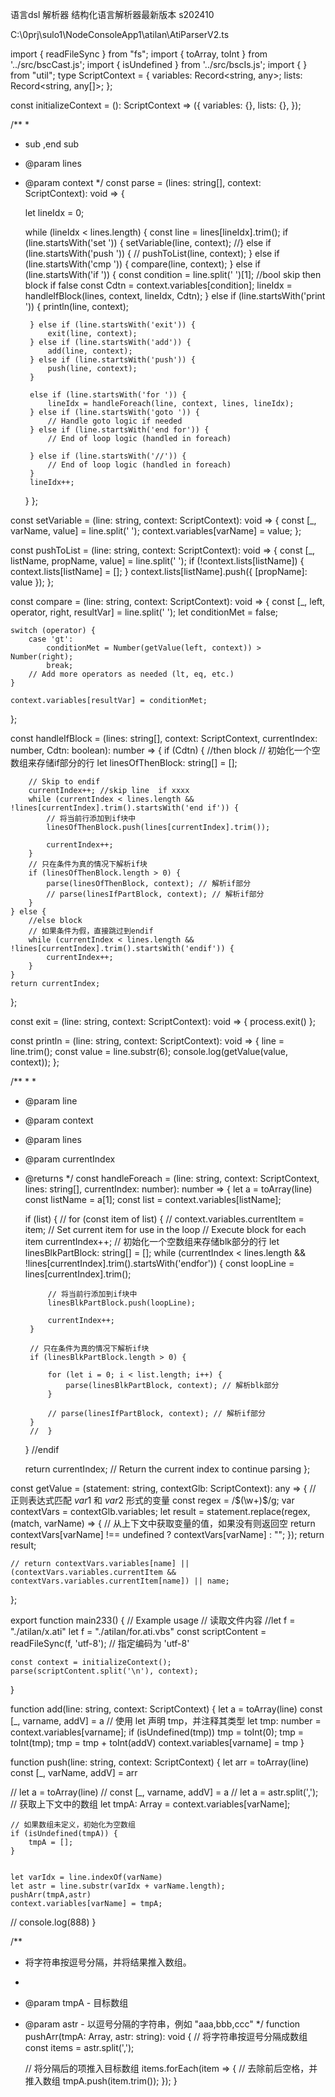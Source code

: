 语言dsl 解析器    结构化语言解析器最新版本 s202410  


C:\0prj\sulo1\NodeConsoleApp1\atilan\AtiParserV2.ts


import { readFileSync } from "fs";
import { toArray, toInt } from '../src/bscCast.js';
import { isUndefined } from '../src/bscIs.js';
import { } from "util";
type ScriptContext = {
    variables: Record<string, any>;
    lists: Record<string, any[]>;
};

const initializeContext = (): ScriptContext => ({
    variables: {},
    lists: {},
});


/**
 * 
 * sub ,end sub
 * @param lines
 * @param context
 */
const parse = (lines: string[], context: ScriptContext): void => {
 
    let lineIdx = 0;

    while (lineIdx < lines.length) {
        const line = lines[lineIdx].trim();
        if (line.startsWith('set ')) {
            setVariable(line, context);
        //} else if (line.startsWith('push ')) {
        //    pushToList(line, context);
        } else if (line.startsWith('cmp ')) {
            compare(line, context);
        } else if (line.startsWith('if ')) {
            const condition = line.split(' ')[1];
            //bool    skip then block if false
            const Cdtn = context.variables[condition];
            lineIdx = handleIfBlock(lines, context, lineIdx, Cdtn);
        } else if (line.startsWith('print ')) {
            println(line, context);

        } else if (line.startsWith('exit')) {
            exit(line, context);
        } else if (line.startsWith('add')) {
            add(line, context);
        } else if (line.startsWith('push')) {
            push(line, context);
        }

        else if (line.startsWith('for ')) {
            lineIdx = handleForeach(line, context, lines, lineIdx);
        } else if (line.startsWith('goto ')) {
            // Handle goto logic if needed
        } else if (line.startsWith('end for')) {
            // End of loop logic (handled in foreach)

        } else if (line.startsWith('//')) {
            // End of loop logic (handled in foreach)
        }
        lineIdx++;
    }
};

const setVariable = (line: string, context: ScriptContext): void => {
    const [_, varName, value] = line.split(' ');
    context.variables[varName] = value;
};

const pushToList = (line: string, context: ScriptContext): void => {
    const [_, listName, propName, value] = line.split(' ');
    if (!context.lists[listName]) {
        context.lists[listName] = [];
    }
    context.lists[listName].push({ [propName]: value });
};

const compare = (line: string, context: ScriptContext): void => {
    const [_, left, operator, right, resultVar] = line.split(' ');
    let conditionMet = false;

    switch (operator) {
        case 'gt':
            conditionMet = Number(getValue(left, context)) > Number(right);
            break;
        // Add more operators as needed (lt, eq, etc.)
    }

    context.variables[resultVar] = conditionMet;
};

const handleIfBlock = (lines: string[], context: ScriptContext, currentIndex: number, Cdtn: boolean): number => {
    if (Cdtn) {
        //then block
        // 初始化一个空数组来存储if部分的行
        let linesOfThenBlock: string[] = [];

        // Skip to endif
        currentIndex++; //skip line  if xxxx
        while (currentIndex < lines.length && !lines[currentIndex].trim().startsWith('end if')) {
            // 将当前行添加到if块中
            linesOfThenBlock.push(lines[currentIndex].trim());

            currentIndex++;
        }
        // 只在条件为真的情况下解析if块
        if (linesOfThenBlock.length > 0) {
            parse(linesOfThenBlock, context); // 解析if部分
            // parse(linesIfPartBlock, context); // 解析if部分
        }
    } else {
        //else block
        // 如果条件为假，直接跳过到endif
        while (currentIndex < lines.length && !lines[currentIndex].trim().startsWith('endif')) {
            currentIndex++;
        }
    }
    return currentIndex;
};


const exit = (line: string, context: ScriptContext): void => {
    process.exit()
};


const println = (line: string, context: ScriptContext): void => {
    line = line.trim();
    const value = line.substr(6);
    console.log(getValue(value, context));
};


/**
 * 
 * 
 * @param line
 * @param context
 * @param lines
 * @param currentIndex
 * @returns
 */
const handleForeach = (line: string, context: ScriptContext, lines: string[], currentIndex: number): number => {
    let a = toArray(line)
    const listName = a[1];
    const list = context.variables[listName];

    if (list) {
        //  for (const item of list) {
        //  context.variables.currentItem = item; // Set current item for use in the loop
        // Execute block for each item
        currentIndex++;
        // 初始化一个空数组来存储blk部分的行
        let linesBlkPartBlock: string[] = [];
        while (currentIndex < lines.length && !lines[currentIndex].trim().startsWith('endfor')) {
            const loopLine = lines[currentIndex].trim();

            // 将当前行添加到if块中
            linesBlkPartBlock.push(loopLine);

            currentIndex++;
        }

        // 只在条件为真的情况下解析if块
        if (linesBlkPartBlock.length > 0) {

            for (let i = 0; i < list.length; i++) {
                parse(linesBlkPartBlock, context); // 解析blk部分
            }
              
            // parse(linesIfPartBlock, context); // 解析if部分
        }
        //  }


    }  //endif

    return currentIndex; // Return the current index to continue parsing
};

const getValue = (statement: string, contextGlb: ScriptContext): any => {
    // 正则表达式匹配 $var1$ 和 $var2$ 形式的变量
    const regex = /\$(\w+)\$/g;
    var contextVars = contextGlb.variables;
    let result = statement.replace(regex, (match, varName) => {
        // 从上下文中获取变量的值，如果没有则返回空
        return contextVars[varName] !== undefined ? contextVars[varName] : "";
    });
    return result;

    // return contextVars.variables[name] || (contextVars.variables.currentItem && contextVars.variables.currentItem[name]) || name;
};

export function main233() {
    // Example usage
    // 读取文件内容
    //let f = "./atilan/x.ati"
   let  f = "./atilan/for.ati.vbs"
    const scriptContent = readFileSync(f, 'utf-8'); // 指定编码为 'utf-8'

    const context = initializeContext();
    parse(scriptContent.split('\n'), context);
}


function add(line: string, context: ScriptContext) {
    let a = toArray(line)
    const [_, varname, addV] = a
    // 使用 let 声明 tmp，并注释其类型
    let tmp: number = context.variables[varname];
    if (isUndefined(tmp))
        tmp = toInt(0);
    tmp = toInt(tmp);
    tmp = tmp + toInt(addV)
    context.variables[varname] = tmp
}



function push(line: string, context: ScriptContext) {
    let arr = toArray(line)
    const [_, varName, addV] = arr
   
   // let a = toArray(line)
   // const [_, varname, addV] = a
  //  let a = astr.split(',');
    // 获取上下文中的数组
    let tmpA: Array<string> = context.variables[varName];

    // 如果数组未定义，初始化为空数组
    if (isUndefined(tmpA)) {
        tmpA = [];
    }
     

    let varIdx = line.indexOf(varName)
    let astr = line.substr(varIdx + varName.length);
    pushArr(tmpA,astr)
    context.variables[varName] = tmpA;
   // console.log(888)
}


/**
 * 将字符串按逗号分隔，并将结果推入数组。
 * 
 * @param tmpA - 目标数组
 * @param astr - 以逗号分隔的字符串，例如 "aaa,bbb,ccc"
 */
function pushArr(tmpA: Array<string>, astr: string): void {
    // 将字符串按逗号分隔成数组
    const items = astr.split(',');

    // 将分隔后的项推入目标数组
    items.forEach(item => {
        // 去除前后空格，并推入数组
        tmpA.push(item.trim());
    });
}

